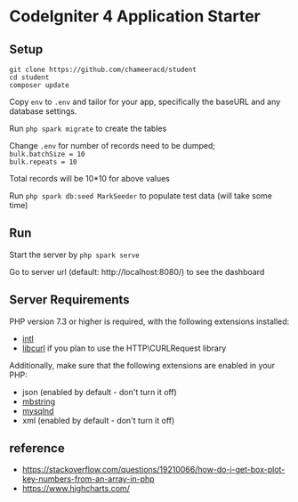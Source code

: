 # CodeIgniter 4 Application Starter

## Setup

`git clone https://github.com/chameeracd/student`\
`cd student`\
`composer update`

Copy `env` to `.env` and tailor for your app, specifically the baseURL
and any database settings.

Run `php spark migrate` to create the tables

Change `.env` for number of records need to be dumped;\
`bulk.batchSize = 10`\
`bulk.repeats = 10`

Total records will be 10*10 for above values

Run `php spark db:seed MarkSeeder` to populate test data (will take some time)

## Run

Start the server by `php spark serve`

Go to server url (default: http://localhost:8080/) to see the dashboard

## Server Requirements

PHP version 7.3 or higher is required, with the following extensions installed:

- [intl](http://php.net/manual/en/intl.requirements.php)
- [libcurl](http://php.net/manual/en/curl.requirements.php) if you plan to use the HTTP\CURLRequest library

Additionally, make sure that the following extensions are enabled in your PHP:

- json (enabled by default - don't turn it off)
- [mbstring](http://php.net/manual/en/mbstring.installation.php)
- [mysqlnd](http://php.net/manual/en/mysqlnd.install.php)
- xml (enabled by default - don't turn it off)

## reference
- https://stackoverflow.com/questions/19210066/how-do-i-get-box-plot-key-numbers-from-an-array-in-php
- https://www.highcharts.com/